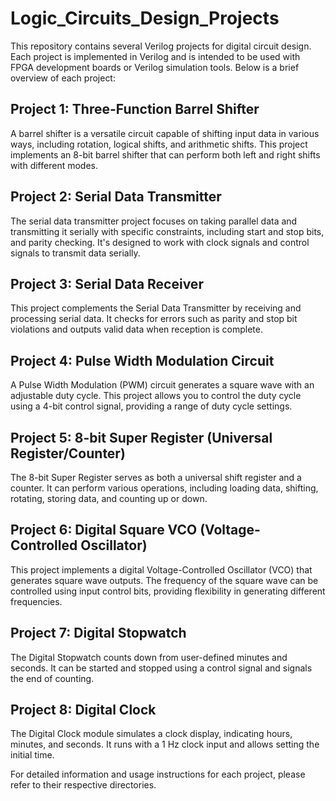 # Logic_Circuits_Design_Projects

This repository contains several Verilog projects for digital circuit design. Each project is implemented in Verilog and is intended to be used with FPGA development boards or Verilog simulation tools. Below is a brief overview of each project:

## Project 1: Three-Function Barrel Shifter

A barrel shifter is a versatile circuit capable of shifting input data in various ways, including rotation, logical shifts, and arithmetic shifts. This project implements an 8-bit barrel shifter that can perform both left and right shifts with different modes.

## Project 2: Serial Data Transmitter

The serial data transmitter project focuses on taking parallel data and transmitting it serially with specific constraints, including start and stop bits, and parity checking. It's designed to work with clock signals and control signals to transmit data serially.

## Project 3: Serial Data Receiver

This project complements the Serial Data Transmitter by receiving and processing serial data. It checks for errors such as parity and stop bit violations and outputs valid data when reception is complete.

## Project 4: Pulse Width Modulation Circuit

A Pulse Width Modulation (PWM) circuit generates a square wave with an adjustable duty cycle. This project allows you to control the duty cycle using a 4-bit control signal, providing a range of duty cycle settings.

## Project 5: 8-bit Super Register (Universal Register/Counter)

The 8-bit Super Register serves as both a universal shift register and a counter. It can perform various operations, including loading data, shifting, rotating, storing data, and counting up or down.

## Project 6: Digital Square VCO (Voltage-Controlled Oscillator)

This project implements a digital Voltage-Controlled Oscillator (VCO) that generates square wave outputs. The frequency of the square wave can be controlled using input control bits, providing flexibility in generating different frequencies.

## Project 7: Digital Stopwatch

The Digital Stopwatch counts down from user-defined minutes and seconds. It can be started and stopped using a control signal and signals the end of counting.

## Project 8: Digital Clock

The Digital Clock module simulates a clock display, indicating hours, minutes, and seconds. It runs with a 1 Hz clock input and allows setting the initial time.

For detailed information and usage instructions for each project, please refer to their respective directories.

